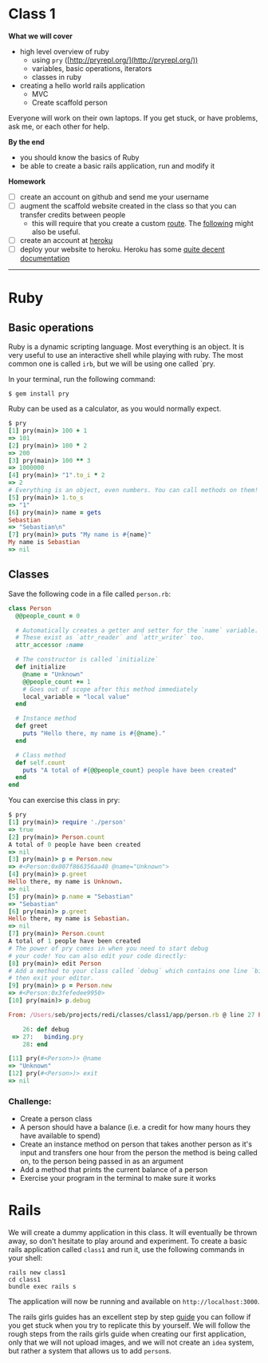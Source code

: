 # Class 1

__What we will cover__
- high level overview of ruby
  - using `pry` ([http://pryrepl.org/](http://pryrepl.org/))
  - variables, basic operations, iterators
  - classes in ruby
- creating a hello world rails application
  - MVC
  - Create scaffold person

Everyone will work on their own laptops.
If you get stuck, or have problems, ask me, or each other for help.

__By the end__
- you should know the basics of Ruby
- be able to create a basic rails application, run and modify it

__Homework__
- [ ] create an account on github and send me your username
- [ ] augment the scaffold website created in the class so that you can transfer credits between people
  - this will require that you create a custom [route](http://guides.rubyonrails.org/routing.html). The [following](http://guides.rubyonrails.org/action_controller_overview.html#routing-parameters) might also be useful.
- [ ] create an account at [heroku](http://heroku.com/)
- [ ] deploy your website to heroku. Heroku has some [quite decent documentation](https://devcenter.heroku.com/articles/getting-started-with-rails4)

---------------

# Ruby

## Basic operations 

Ruby is a dynamic scripting language. Most everything is an object.
It is very useful to use an interactive shell while playing with ruby.
The most common one is called `irb`, but we will be using one called `pry.

In your terminal, run the following command:

```
$ gem install pry
```

Ruby can be used as a calculator, as you would normally expect.

```ruby
$ pry
[1] pry(main)> 100 + 1
=> 101
[2] pry(main)> 100 * 2
=> 200
[3] pry(main)> 100 ** 3
=> 1000000
[4] pry(main)> "1".to_i * 2
=> 2
# Everything is an object, even numbers. You can call methods on them!
[5] pry(main)> 1.to_s
=> "1"
[6] pry(main)> name = gets
Sebastian
=> "Sebastian\n"
[7] pry(main)> puts "My name is #{name}"
My name is Sebastian
=> nil
```

## Classes

Save the following code in a file called `person.rb`:

```ruby
class Person
  @@people_count = 0

  # Automatically creates a getter and setter for the `name` variable.
  # These exist as `attr_reader` and `attr_writer` too.
  attr_accessor :name

  # The constructor is called `initialize`
  def initialize
    @name = "Unknown"
    @@people_count += 1
    # Goes out of scope after this method immediately
    local_variable = "local value"
  end

  # Instance method
  def greet
    puts "Hello there, my name is #{@name}."
  end

  # Class method
  def self.count
    puts "A total of #{@@people_count} people have been created"
  end
end
```

You can exercise this class in pry:

```ruby
$ pry
[1] pry(main)> require './person'
=> true
[2] pry(main)> Person.count
A total of 0 people have been created
=> nil
[3] pry(main)> p = Person.new
=> #<Person:0x007f866356aa40 @name="Unknown">
[4] pry(main)> p.greet
Hello there, my name is Unknown.
=> nil
[5] pry(main)> p.name = "Sebastian"
=> "Sebastian"
[6] pry(main)> p.greet
Hello there, my name is Sebastian.
=> nil
[7] pry(main)> Person.count
A total of 1 people have been created
# The power of pry comes in when you need to start debug
# your code! You can also edit your code directly:
[8] pry(main)> edit Person
# Add a method to your class called `debug` which contains one line `binding.pry`, 
# then exit your editor.
[9] pry(main)> p = Person.new
=> #<Person:0x3fefedee9950>
[10] pry(main)> p.debug

From: /Users/seb/projects/redi/classes/class1/app/person.rb @ line 27 Person#debug:

    26: def debug
 => 27:   binding.pry
    28: end

[11] pry(#<Person>)> @name
=> "Unknown"
[12] pry(#<Person>)> exit
=> nil
```

### Challenge:

- Create a person class
- A person should have a balance (i.e. a credit for how many hours they have available to spend)
- Create an instance method on person that takes another person as it's input and transfers one 
  hour from the person the method is being called on, to the person being passed in as an argument
- Add a method that prints the current balance of a person
- Exercise your program in the terminal to make sure it works


# Rails

We will create a dummy application in this class. It will eventually be thrown away, so don't hesitate to play around and experiment.
To create a basic rails application called `class1` and run it, use the following commands in your shell:

```shell
rails new class1
cd class1
bundle exec rails s
```

The application will now be running and available on `http://localhost:3000`.

The rails girls guides has an excellent step by step [guide](http://guides.railsgirls.com/app) you can follow if you get stuck when you try to replicate this by yourself. We will follow the rough steps from the rails girls guide when creating our first application, only that we will not upload images, and we will not create an `idea` system, but rather a system that allows us to add `person`s.
